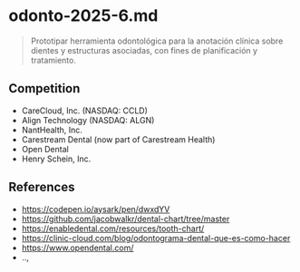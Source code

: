 # odonto-2025-6.md

> Prototipar herramienta odontológica para la anotación clínica sobre dientes y estructuras asociadas, con fines de planificación y tratamiento.

## Competition

- CareCloud, Inc. (NASDAQ: CCLD)
- Align Technology (NASDAQ: ALGN)
- NantHealth, Inc.
- Carestream Dental (now part of Carestream Health)
- Open Dental
- Henry Schein, Inc.

## References

- https://codepen.io/aysark/pen/dwxdYV
- https://github.com/jacobwalkr/dental-chart/tree/master
- https://enabledental.com/resources/tooth-chart/
- https://clinic-cloud.com/blog/odontograma-dental-que-es-como-hacer
- https://www.opendental.com/
- ..,